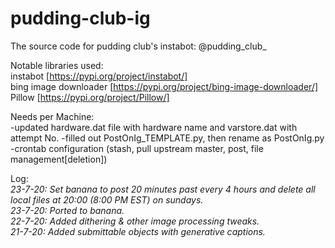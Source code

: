 # pudding-club-ig
The source code for pudding club's instabot: @pudding_club_

Notable libraries used:  
instabot [https://pypi.org/project/instabot/]  
bing image downloader [https://pypi.org/project/bing-image-downloader/]  
Pillow [https://pypi.org/project/Pillow/]  

Needs per Machine:  
-updated hardware.dat file with hardware name and varstore.dat with attempt No.
-filled out PostOnIg_TEMPLATE.py, then rename as PostOnIg.py  
-crontab configuration (stash, pull upstream master, post, file management[deletion])


Log:  
<i>
23-7-20: Set banana to post 20 minutes past every 4 hours and delete all local files at 20:00 (8:00 PM EST) on sundays.   
23-7-20: Ported to banana.  
22-7-20: Added dithering & other image processing tweaks.  
21-7-20: Added submittable objects with generative captions.
  </i>
